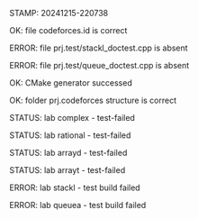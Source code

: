 STAMP: 20241215-220738
OK: file codeforces.id is correct
ERROR: file prj.test/stackl_doctest.cpp is absent
ERROR: file prj.test/queue_doctest.cpp is absent
OK: CMake generator successed
OK: folder prj.codeforces structure is correct
STATUS: lab complex - test-failed
STATUS: lab rational - test-failed
STATUS: lab arrayd - test-failed
STATUS: lab arrayt - test-failed
ERROR: lab stackl - test build failed
ERROR: lab queuea - test build failed

